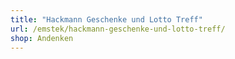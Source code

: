 ```yaml
---
title: "Hackmann Geschenke und Lotto Treff"
url: /emstek/hackmann-geschenke-und-lotto-treff/
shop: Andenken
---
```

